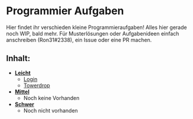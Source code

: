 # Programmier Aufgaben
  
  Hier findet ihr verschieden kleine Programmieraufgaben!
  Alles hier gerade noch WIP, bald mehr.
  Für Musterlösungen oder Aufgabenideen einfach anschreiben (Ron31#2338), ein Issue oder eine PR machen.

## Inhalt:
- [**Leicht**](aufgaben-leicht)
  - [Login](aufgaben-leicht/aufgabe01)
  - [Towerdrop](aufgaben-leicht/aufgabe04)
- [**Mittel**](aufgaben-mittel)
  - Noch keine Vorhanden
- [**Schwer**](aufgaben-schwer)
  - Noch nicht vorhanden
